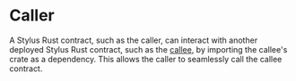 # Caller

A Stylus Rust contract, such as the caller, can interact with another deployed Stylus Rust contract, such as the [callee](../callee), by importing the callee's crate as a dependency. This allows the caller to seamlessly call the callee contract.
